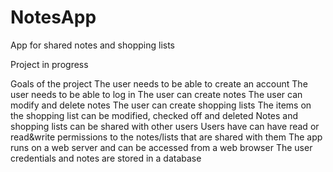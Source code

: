 # NotesApp
App for shared notes and shopping lists

Project in progress

Goals of the project
The user needs to be able to create an account
The user needs to be able to log in
The user can create notes
The user can modify and delete notes
The user can create shopping lists
The items on the shopping list can be modified, checked off and deleted
Notes and shopping lists can be shared with other users
Users have can have read or read&write permissions to the notes/lists that are shared with them
The app runs on a web server and can be accessed from a web browser
The user credentials and notes are stored in a database
